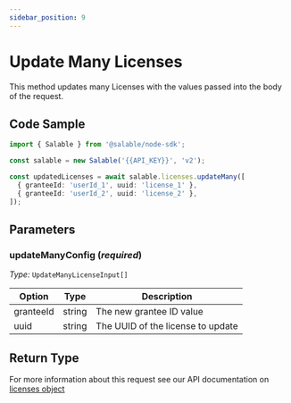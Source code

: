 ```yaml
---
sidebar_position: 9
---
```


# Update Many Licenses

This method updates many Licenses with the values passed into the body of the request.

## Code Sample

```typescript
import { Salable } from '@salable/node-sdk';

const salable = new Salable('{{API_KEY}}', 'v2');

const updatedLicenses = await salable.licenses.updateMany([
  { granteeId: 'userId_1', uuid: 'license_1' },
  { granteeId: 'userId_2', uuid: 'license_2' },
]);
```

## Parameters

### updateManyConfig (_required_)

_Type:_ `UpdateManyLicenseInput[]`

| Option    | Type   | Description                       |
| --------- | ------ | --------------------------------- |
| granteeId | string | The new grantee ID value          |
| uuid      | string | The UUID of the license to update |


## Return Type

For more information about this request see our API documentation on [licenses object](https://docs.salable.app/api#tag/Licenses/operation/getLicenseByUuid)
